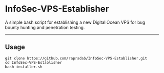 # InfoSec-VPS-Establisher
A simple bash script for establishing a new Digital Ocean VPS for bug bounty hunting and penetration testing.

---

## Usage
```
git clone https://github.com/rapradab/InfoSec-VPS-Establisher.git
cd InfoSec-VPS-Establisher
bash installer.sh
```
